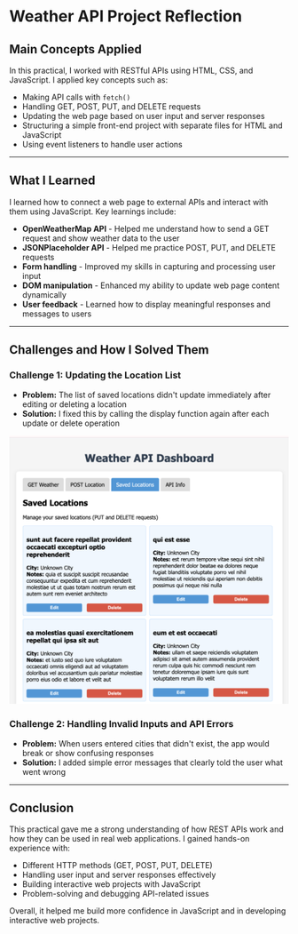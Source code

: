 # Weather API Project Reflection

##  Main Concepts Applied

In this practical, I worked with RESTful APIs using HTML, CSS, and JavaScript. I applied key concepts such as:

- Making API calls with `fetch()`
- Handling GET, POST, PUT, and DELETE requests
- Updating the web page based on user input and server responses
- Structuring a simple front-end project with separate files for HTML and JavaScript
- Using event listeners to handle user actions

---

##  What I Learned

I learned how to connect a web page to external APIs and interact with them using JavaScript. Key learnings include:

- **OpenWeatherMap API** - Helped me understand how to send a GET request and show weather data to the user
- **JSONPlaceholder API** - Helped me practice POST, PUT, and DELETE requests
- **Form handling** - Improved my skills in capturing and processing user input
- **DOM manipulation** - Enhanced my ability to update web page content dynamically
- **User feedback** - Learned how to display meaningful responses and messages to users

---

##  Challenges and How I Solved Them

### Challenge 1: Updating the Location List
- **Problem:** The list of saved locations didn't update immediately after editing or deleting a location
- **Solution:** I fixed this by calling the display function again after each update or delete operation

![location](weather-app/ss/1.png)

### Challenge 2: Handling Invalid Inputs and API Errors
- **Problem:** When users entered cities that didn't exist, the app would break or show confusing responses
- **Solution:** I added simple error messages that clearly told the user what went wrong

---

##  Conclusion

This practical gave me a strong understanding of how REST APIs work and how they can be used in real web applications. I gained hands-on experience with:

- Different HTTP methods (GET, POST, PUT, DELETE)
- Handling user input and server responses effectively
- Building interactive web projects with JavaScript
- Problem-solving and debugging API-related issues

Overall, it helped me build more confidence in JavaScript and in developing interactive web projects.